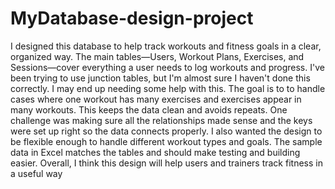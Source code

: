 # MyDatabase-design-project
I designed this database to help track workouts and fitness goals in a clear, organized way. The main tables—Users, Workout Plans, Exercises, and Sessions—cover everything a user needs to log workouts and progress. I've been trying to use junction tables, but I'm almost sure I haven't done this correctly. I may end up needing some help with this. The goal is to to handle cases where one workout has many exercises and exercises appear in many workouts. This keeps the data clean and avoids repeats. One challenge was making sure all the relationships made sense and the keys were set up right so the data connects properly. I also wanted the design to be flexible enough to handle different workout types and goals. The sample data in Excel matches the tables and should make testing and building easier. Overall, I think this design will help users and trainers track fitness in a useful way
